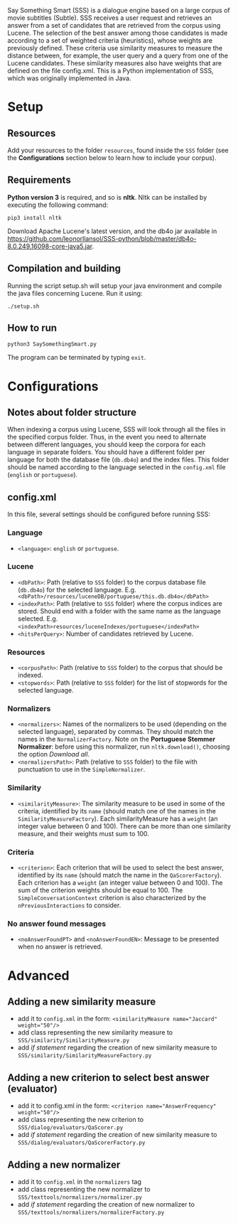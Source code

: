 Say Something Smart (SSS) is a dialogue engine based on a large corpus of movie subtitles (Subtle). SSS receives a user
request and retrieves an answer from a set of candidates that are retrieved from the corpus using Lucene. The selection of the best answer among those candidates is made according to a set of weighted criteria (heuristics), whose weights are previously defined. These criteria use similarity measures to measure the distance between, for example, the user query and a query from one of the Lucene candidates. These similarity measures also have weights that are defined on the file config.xml.
This is a Python implementation of SSS, which was originally implemented in Java. 

# Setup

## Resources

Add your resources to the folder `resources`, found inside the `SSS` folder (see the **Configurations** section below to learn how to include your corpus).

## Requirements

**Python version 3** is required, and so is **nltk**. Nltk can be installed by executing the following command:
```
pip3 install nltk
```
Download Apache Lucene's latest version, and the db4o jar available in https://github.com/leonorllansol/SSS-python/blob/master/db4o-8.0.249.16098-core-java5.jar. 
## Compilation and building
Running the script setup.sh will setup your java environment and compile the java files concerning Lucene. Run it using: 
```
./setup.sh
```

## How to run

```
python3 SaySomethingSmart.py
```

The program can be terminated by typing `exit`.
# Configurations

## Notes about folder structure

When indexing a corpus using Lucene, SSS will look through all the files in the specified corpus folder. Thus, in the event you
need to alternate between different languages, you should keep the corpora for each language in separate folders.
You should have a different folder per language for both the database file (```db.db4o```) and the index files. This folder should be named according to the language selected in the ```config.xml``` file (```english``` or ```portuguese```).

## config.xml
In this file, several settings should be configured before running SSS:

### Language

- `<language>`: `english` or `portuguese`.

### Lucene
- `<dbPath>`: Path (relative to `SSS` folder) to the corpus database file (`db.db4o`) for the selected language. E.g.
```  <dbPath>/resources/luceneDB/portuguese/this.db.db4o</dbPath>```
- `<indexPath>`: Path (relative to `SSS` folder) where the corpus indices are stored. Should end with a folder with the same name as the language selected. E.g.
```<indexPath>resources/luceneIndexes/portuguese</indexPath>```
- `<hitsPerQuery>`: Number of candidates retrieved by Lucene.

### Resources

- `<corpusPath>`: Path (relative to `SSS` folder) to the corpus that should be indexed.
- `<stopwords>`: Path (relative to `SSS` folder) for the list of stopwords for the selected language.

### Normalizers

 - `<normalizers>`: Names of the normalizers to be used (depending on the selected language), separated by commas. They should match the names in the `NormalizerFactory`. Note on the **Portuguese Stemmer Normalizer**: before using this normalizer, run `nltk.download()`, choosing the option *Download all*.
 - `<normalizersPath>`: Path (relative to `SSS` folder) to the file with punctuation to use in the `SimpleNormalizer`.
 
### Similarity

- `<similarityMeasure>`: The similarity measure to be used in some of the criteria, identified by its `name` (should match one of the names in the `SimilarityMeasureFactory`). Each similarityMeasure has a `weight` (an integer value between 0 and 100). There can be more than one similarity measure, and their weights must sum to 100.

### Criteria

- `<criterion>`: Each criterion that will be used to select the best answer, identified by its `name` (should match the name in the `QaScorerFactory`). Each criterion has a `weight` (an integer value between 0 and 100). The sum of the criterion weights should be equal to 100. The `SimpleConversationContext` criterion is also characterized by the `nPreviousInteractions` to consider.

### No answer found messages

- `<noAnswerFoundPT>` and `<noAnswerFoundEN>`: Message to be presented when no answer is retrieved.

# Advanced

## Adding a new similarity measure
- add it to `config.xml` in the form: `<similarityMeasure name="Jaccard" weight="50"/>`
- add class representing the new similarity measure to `SSS/similarity/SimilarityMeasure.py`
- add *if statement* regarding the creation of new similarity measure to `SSS/similarity/SimilarityMeasureFactory.py`

## Adding a new criterion to select best answer (evaluator)
- add it to config.xml in the form: `<criterion name="AnswerFrequency" weight="50"/>`
- add class representing the new criterion to `SSS/dialog/evaluators/QaScorer.py`
- add *if statement* regarding the creation of new similarity measure to `SSS/dialog/evaluators/QaScorerFactory.py`

## Adding a new normalizer
- add it to `config.xml` in the `normalizers` tag
- add class representing the new normalizer to `SSS/texttools/normalizers/normalizer.py`
- add *if statement* regarding the creation of new normalizer to `SSS/texttools/normalizers/normalizerFactory.py`
